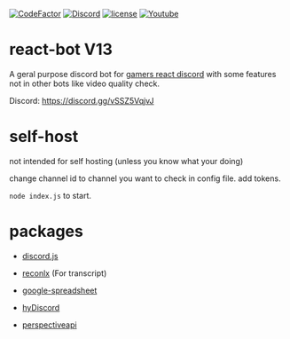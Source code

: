 [![CodeFactor](https://www.codefactor.io/repository/github/rm20killer/react-bot/badge)](https://www.codefactor.io/repository/github/rm20killer/react-bot) 
[![Discord](https://img.shields.io/discord/629695220065239061?label=Online%20Members&logo=Discord)](https://discord.gg/gamersreact)
[![license](https://img.shields.io/github/license/rm20killer/react-bot)](https://github.com/rm20killer/react-bot/blob/main/LICENSE)
[![Youtube](https://img.shields.io/youtube/channel/subscribers/UCvInsdoSCTRGQNuXe7kMjhQ?style=social)](https://www.youtube.com/channel/UCvInsdoSCTRGQNuXe7kMjhQ)

# react-bot V13 
A geral purpose discord bot for [gamers react discord](https://discord.gg/vSSZ5VqjvJ) with some features not in other bots like video quality check.

Discord: https://discord.gg/vSSZ5VqjvJ
# self-host
not intended for self hosting (unless you know what your doing)

change channel id to channel you want to check in config file. 
add tokens. 

`node index.js` to start. 

# packages

* [discord.js](https://github.com/discordjs/discord.js)

* [reconlx](https://github.com/reconlx/reconlx-api) (For transcript)

* [google-spreadsheet](https://www.npmjs.com/package/google-spreadsheet)

* [hyDiscord](https://github.com/HyDiscord/HyDiscord)

* [perspectiveapi](https://www.perspectiveapi.com/)
